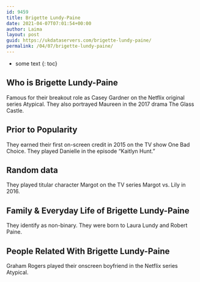 ```yaml
---
id: 9459
title: Brigette Lundy-Paine
date: 2021-04-07T07:01:54+00:00
author: Laima
layout: post
guid: https://ukdataservers.com/brigette-lundy-paine/
permalink: /04/07/brigette-lundy-paine/
---
```


* some text
{: toc}


## Who is Brigette Lundy-Paine
                  
                  
                  
Famous for their breakout role as Casey Gardner on the Netflix original series Atypical. They also portrayed Maureen in the 2017 drama The Glass Castle. 
                  
              
            
              
            
                
                
                
## Prior to Popularity
                  
                  
                  
They earned their first on-screen credit in 2015 on the TV show One Bad Choice. They played Danielle in the episode &#8220;Kaitlyn Hunt.&#8221; 
                  
              
            
              
            
                
                
                
## Random data
                  
                  
                  
They played titular character Margot on the TV series Margot vs. Lily in 2016. 
                  
              
            
              
            
                
                
                
## Family & Everyday Life of Brigette Lundy-Paine
                  
                  
                  
They identify as non-binary. They were born to Laura Lundy and Robert Paine. 
                  
              
            
              
            
                
                
                
## People Related With Brigette Lundy-Paine
                  
                  
                  
Graham Rogers played their onscreen boyfriend in the Netflix series Atypical. 
                  
              
            
              
            
                
              
            
              
              
            
            
              
            
          
          
          